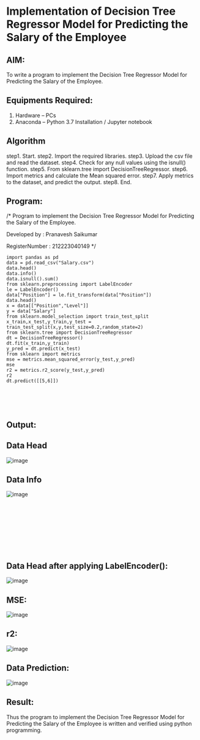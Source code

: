 # Implementation of Decision Tree Regressor Model for Predicting the Salary of the Employee

## AIM:
To write a program to implement the Decision Tree Regressor Model for Predicting the Salary of the Employee.

## Equipments Required:
1. Hardware – PCs
2. Anaconda – Python 3.7 Installation / Jupyter notebook

## Algorithm
step1. Start.
step2. Import the required libraries.
step3. Upload the csv file and read the dataset.
step4. Check for any null values using the isnull() function.
step5. From sklearn.tree import DecisionTreeRegressor.
step6. Import metrics and calculate the Mean squared error.
step7. Apply metrics to the dataset, and predict the output.
step8. End.

## Program:
/*
Program to implement the Decision Tree Regressor Model for Predicting the Salary of the Employee.

Developed by : Pranavesh Saikumar

RegisterNumber : 212223040149
*/
```
import pandas as pd
data = pd.read_csv("Salary.csv")
data.head()
data.info()
data.isnull().sum()
from sklearn.preprocessing import LabelEncoder
le = LabelEncoder()
data["Position"] = le.fit_transform(data["Position"])
data.head()
x = data[["Position","Level"]]
y = data["Salary"]
from sklearn.model_selection import train_test_split
x_train,x_test,y_train,y_test = train_test_split(x,y,test_size=0.2,random_state=2)
from sklearn.tree import DecisionTreeRegressor
dt = DecisionTreeRegressor()
dt.fit(x_train,y_train)
y_pred = dt.predict(x_test)
from sklearn import metrics
mse = metrics.mean_squared_error(y_test,y_pred)
mse
r2 = metrics.r2_score(y_test,y_pred)
r2
dt.predict([[5,6]])
```
<br><br><br>
## Output:
## Data Head

![image](https://github.com/user-attachments/assets/6bcf15d7-f9f4-4863-9b9c-321195ed5cc3)

## Data Info

![image](https://github.com/user-attachments/assets/49df6c3e-bfd3-49dc-94f1-98e095907017)
<br><br><br><br><br><br><br><br><br>
## Data Head after applying LabelEncoder():

![image](https://github.com/user-attachments/assets/b7a16346-712b-48de-a17a-33792d339bcd)

## MSE:

![image](https://github.com/user-attachments/assets/f262b6c0-0c16-46e0-b376-89be11acbde0)

## r2:

![image](https://github.com/user-attachments/assets/d9a2c1a3-4a1c-4418-8bf6-9230e4722e9a)

## Data Prediction:

![image](https://github.com/user-attachments/assets/869357a9-85a4-4056-92cb-0b38653663df)

## Result:
Thus the program to implement the Decision Tree Regressor Model for Predicting the Salary of the Employee is written and verified using python programming.
